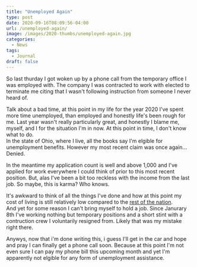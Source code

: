 ```yaml
---
title: "Unemployed Again"
type: post
date: 2020-09-16T08:09:56-04:00
url: /unemployed-again/
image: /images/2020-thumbs/unemployed-again.jpg
categories:
  - News
tags:
  - Journal
draft: false
---
```

So last thurday I got woken up by a phone call from the temporary office I was employed with. The company I was contracted to work with elected to terminate me citing that I wasn't following instruction from someone I never heard of.  

Talk about a bad time, at this point in my life for the year 2020 I've spent more time unemployed, than employed and honestly life's been rough for me. Last year wasn't really particularly great, and honestly I blame me, myself, and I for the situation I'm in now. At this point in time, I don't know what to do.  
In the state of Ohio, where I live, all the books say I'm elgible for unemployment benefits. However my most recent claim was once again... Denied.  

In the meantime my application count is well and above 1,000 and I've applied for work everywhere I could think of prior to this most recent position. But, alas I've been a bit too reckless with the income from the last job. So maybe, this is karma? Who knows.  

It's awkward to think of all the things I've done and how at this point my cost of living is still relatively low compared to the [rest of the nation](https://transferwise.com/us/blog/cost-of-living-in-the-usa).  
And yet for some reason I can't bring myself to hold a job. Since Janurary 8th I've working nothing but temporary positions and a short stint with a contruction crew I voluntarily resigned from. Likely that was my mistake right there.  

Anywys, now that i'm done writing this, i guess I'll get in the car and hope and pray I can finally get a phone call soon. Because at this point I'm not even sure I can pay my phone bill this upcoming month and yet I'm apparently not elgible for any form of unemployment assistance.